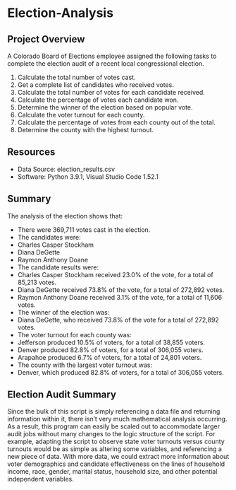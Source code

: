 # Election-Analysis
## Project Overview
A Colorado Board of Elections employee assigned the following tasks to complete the election audit of a recent local congressional election.
1.	Calculate the total number of votes cast.
2.	Get a complete list of candidates who received votes.
3.	Calculate the total number of votes for each candidate received.
4.	Calculate the percentage of votes each candidate won.
5.	Determine the winner of the election based on popular vote.
6.	Calculate the voter turnout for each county.
7.	Calculate the percentage of votes from each county out of the total.
8.	Determine the county with the highest turnout.
## Resources
- Data Source: election_results.csv
- Software: Python 3.9.1, Visual Studio Code 1.52.1
## Summary
The analysis of the election shows that:
- There were 369,711 votes cast in the election.
 - The candidates were:
  - Charles Casper Stockham
  - Diana DeGette
  - Raymon Anthony Doane
 - The candidate results were:
  - Charles Casper Stockham received 23.0% of the vote, for a total of 85,213 votes.
  - Diana DeGette received 73.8% of the vote, for a total of 272,892 votes.
  - Raymon Anthony Doane received 3.1% of the vote, for a total of 11,606 votes.
 - The winner of the election was:
  - Diana DeGette, who received 73.8% of the vote for a total of 272,892 votes.
 - The voter turnout for each county was:
  - Jefferson produced 10.5% of voters, for a total of 38,855 voters.
  - Denver produced 82.8% of voters, for a total of 306,055 voters.
  - Arapahoe produced 6.7% of voters, for a total of 24,801 voters.
 - The county with the largest voter turnout was:
  - Denver, which produced 82.8% of voters, for a total of 306,055 voters.
 
## Election Audit Summary
Since the bulk of this script is simply referencing a data file and returning information within it, there isn’t very much mathematical analysis occurring. As a result, this program can easily be scaled out to accommodate larger audit jobs without many changes to the logic structure of the script. For example, adapting the script to observe state voter turnouts versus county turnouts would be as simple as altering some variables, and referencing a new piece of data. With more data, we could extract more information about voter demographics and candidate effectiveness on the lines of household income, race, gender, marital status, household size, and other potential independent variables. 

